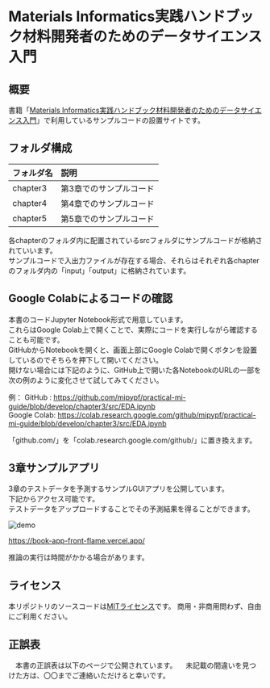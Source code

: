 # Materials Informatics実践ハンドブック材料開発者のためのデータサイエンス入門
## 概要
書籍「[Materials Informatics実践ハンドブック材料開発者のためのデータサイエンス入門]()」で利用しているサンプルコードの設置サイトです。

## フォルダ構成

|フォルダ名 |説明|
|:-        |:-  |
|chapter3  |第3章でのサンプルコード    |
|chapter4  |第4章でのサンプルコード    |
|chapter5  |第5章でのサンプルコード    |

各chapterのフォルダ内に配置されているsrcフォルダにサンプルコードが格納されていいます。  
サンプルコードで入出力ファイルが存在する場合、それらはそれぞれ各chapterのフォルダ内の「input」「output」に格納されています。  

## Google Colabによるコードの確認
本書のコードJupyter Notebook形式で用意しています。  
これらはGoogle Colab上で開くことで、実際にコードを実行しながら確認することも可能です。  
GitHubからNotebookを開くと、画面上部にGoogle Colabで開くボタンを設置しているのでそちらを押下して開いてください。  
開けない場合には下記のように、GitHub上で開いた各NotebookのURLの一部を次の例のように変化させて試してみてください。

例：
 GitHub      : https://github.com/mipypf/practical-mi-guide/blob/develop/chapter3/src/EDA.ipynb  
 Google Colab: https://colab.research.google.com/github/mipypf/practical-mi-guide/blob/develop/chapter3/src/EDA.ipynb  

「github.com/」を「colab.research.google.com/github/」に置き換えます。

## 3章サンプルアプリ
3章のテストデータを予測するサンプルGUIアプリを公開しています。  
下記からアクセス可能です。  
テストデータをアップロードすることでその予測結果を得ることができます。  

![demo]()

https://book-app-front-flame.vercel.app/

推論の実行は時間がかかる場合があります。


## ライセンス
本リポジトリのソースコードは[MITライセンス](http://www.opensource.org/licenses/MIT)です。
商用・非商用問わず、自由にご利用ください。

## 正誤表
　本書の正誤表は以下のページで公開されています。
　未記載の間違いを見つけた方は、〇〇までご連絡いただけると幸いです。
